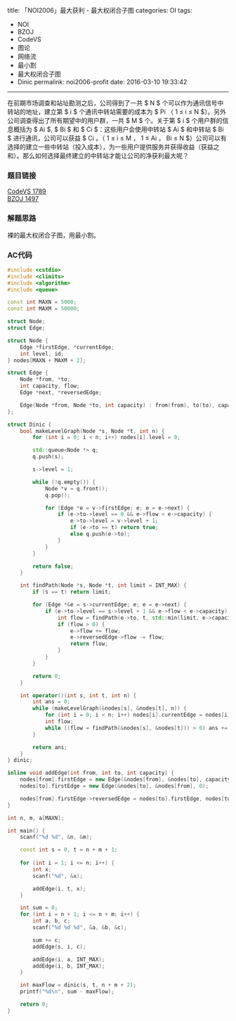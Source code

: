 title: 「NOI2006」最大获利 - 最大权闭合子图
categories: OI
tags: 
  - NOI
  - BZOJ
  - CodeVS
  - 图论
  - 网络流
  - 最小割
  - 最大权闭合子图
  - Dinic
permalink: noi2006-profit
date: 2016-03-10 19:33:42
---

在前期市场调查和站址勘测之后，公司得到了一共 $ N $ 个可以作为通讯信号中转站的地址，建立第 $ i $ 个通讯中转站需要的成本为 $ Pi $（$ 1 ≤ i ≤ N $）。另外公司调查得出了所有期望中的用户群，一共 $ M $ 个。关于第 $ i $ 个用户群的信息概括为 $ Ai $, $ Bi $ 和 $ Ci $：这些用户会使用中转站 $ Ai $ 和中转站 $ Bi $ 进行通讯，公司可以获益 $ Ci $。（$ 1 ≤ i ≤ M $，$ 1 ≤ Ai $，$ Bi ≤ N $）公司可以有选择的建立一些中转站（投入成本），为一些用户提供服务并获得收益（获益之和）。那么如何选择最终建立的中转站才能让公司的净获利最大呢？

<!-- more -->

### 题目链接
[CodeVS 1789](http://codevs.cn/problem/1789/)  
[BZOJ 1497](http://www.lydsy.com/JudgeOnline/problem.php?id=1497)

### 解题思路
裸的最大权闭合子图，用最小割。

### AC代码
```cpp
#include <cstdio>
#include <climits>
#include <algorithm>
#include <queue>

const int MAXN = 5000;
const int MAXM = 50000;

struct Node;
struct Edge;

struct Node {
	Edge *firstEdge, *currentEdge;
	int level, id;
} nodes[MAXN + MAXM + 2];

struct Edge {
	Node *from, *to;
	int capacity, flow;
	Edge *next, *reversedEdge;

	Edge(Node *from, Node *to, int capacity) : from(from), to(to), capacity(capacity), flow(0), next(from->firstEdge) {}
};

struct Dinic {
	bool makeLevelGraph(Node *s, Node *t, int n) {
		for (int i = 0; i < n; i++) nodes[i].level = 0;

		std::queue<Node *> q;
		q.push(s);

		s->level = 1;

		while (!q.empty()) {
			Node *v = q.front();
			q.pop();

			for (Edge *e = v->firstEdge; e; e = e->next) {
				if (e->to->level == 0 && e->flow < e->capacity) {
					e->to->level = v->level + 1;
					if (e->to == t) return true;
					else q.push(e->to);
				}
			}
		}

		return false;
	}

	int findPath(Node *s, Node *t, int limit = INT_MAX) {
		if (s == t) return limit;

		for (Edge *&e = s->currentEdge; e; e = e->next) {
			if (e->to->level == s->level + 1 && e->flow < e->capacity) {
				int flow = findPath(e->to, t, std::min(limit, e->capacity - e->flow));
				if (flow > 0) {
					e->flow += flow;
					e->reversedEdge->flow -= flow;
					return flow;
				}
			}
		}

		return 0;
	}

	int operator()(int s, int t, int n) {
		int ans = 0;
		while (makeLevelGraph(&nodes[s], &nodes[t], n)) {
			for (int i = 0; i < n; i++) nodes[i].currentEdge = nodes[i].firstEdge;
			int flow;
			while ((flow = findPath(&nodes[s], &nodes[t])) > 0) ans += flow;
		}

		return ans;
	}
} dinic;

inline void addEdge(int from, int to, int capacity) {
	nodes[from].firstEdge = new Edge(&nodes[from], &nodes[to], capacity);
	nodes[to].firstEdge = new Edge(&nodes[to], &nodes[from], 0);

	nodes[from].firstEdge->reversedEdge = nodes[to].firstEdge, nodes[to].firstEdge->reversedEdge = nodes[from].firstEdge;
}

int n, m, a[MAXN];

int main() {
	scanf("%d %d", &n, &m);

	const int s = 0, t = n + m + 1;
	
	for (int i = 1; i <= n; i++) {
		int x;
		scanf("%d", &x);

		addEdge(i, t, x);
	}

	int sum = 0;
	for (int i = n + 1; i <= n + m; i++) {
		int a, b, c;
		scanf("%d %d %d", &a, &b, &c);

		sum += c;
		addEdge(s, i, c);

		addEdge(i, a, INT_MAX);
		addEdge(i, b, INT_MAX);
	}

	int maxFlow = dinic(s, t, n + m + 2);
	printf("%d\n", sum - maxFlow);

	return 0;
}
```
